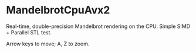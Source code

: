 # MandelbrotCpuAvx2
 Real-time, double-precision Mandelbrot rendering on the CPU. Simple SIMD + Parallel STL test.
 
 Arrow keys to move; A, Z to zoom.
